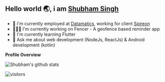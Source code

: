 ## Hello world 🌏, i am [Shubham Singh](https://ishubhamsingh.dev)

- 💼 I'm currently employed at [Datamatics](https://www.datamatics.com/digital/digital-experience/), working for client [Spireon](https://www.spireon.com)
- 👨🏼‍🔧 I'm currently working on Fencer - A geofence based reminder app
- 🌱 I'm currently learning Flutter
- 💬 Ask me about web development (NodeJs, ReactJs) & Android development (kotlin)

**Profile Overview**

![Shubham's github stats](https://github-readme-stats.vercel.app/api?username=ishubhamsingh&show_icons=true)


![visitors](https://visitor-badge.laobi.icu/badge?page_id=ishubhamsingh.ishubhamsingh)


<!--
**ishubhamsingh/ishubhamsingh** is a ✨ _special_ ✨ repository because its `README.md` (this file) appears on your GitHub profile.

Here are some ideas to get you started:

- 🔭 I’m currently working on ...
- 🌱 I’m currently learning ...
- 👯 I’m looking to collaborate on ...
- 🤔 I’m looking for help with ...
- 💬 Ask me about ...
- 📫 How to reach me: ...
- 😄 Pronouns: ...
- ⚡ Fun fact: ...
-->
